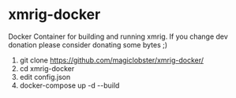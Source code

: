 # xmrig-docker

Docker Container for building and running xmrig. If you change dev donation please consider donating some bytes ;)

1. git clone https://github.com/magiclobster/xmrig-docker/
2. cd xmrig-docker
3. edit config.json
4. docker-compose up -d --build
